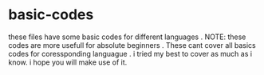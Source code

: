 # basic-codes
these files have some basic codes for different languages . 
NOTE: these codes are more usefull for absolute beginners . These cant cover all basics codes for coressponding languague . i tried my best to cover as much as i know.
i hope you will make use of it.
